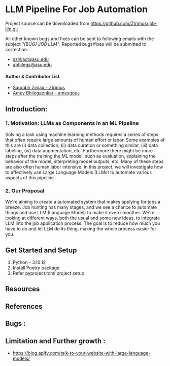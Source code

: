 # LLM Pipeline For Job Automation

Project source can be downloaded from https://github.com/Ztrimus/job-llm.git

All other known bugs and fixes can be sent to following emails with the subject *"[BUG] JOB LLM"*. Reported bugs/fixes will be submitted to correction.
- szinjad@asu.edu
- abhilega@asu.edu

#### Author & Contributor List
- [Saurabh Zinjad - Ztrimus](https://linkedin.com/in/saurabhzinjad)
- [Amey Bhilegaonkar - ameygoes](https://www.linkedin.com/in/amey-bhilegaonkar/)


## Introduction:

### 1. Motivation: LLMs as Components in an ML Pipeline

Solving a task using machine learning methods requires a series of steps that often require large amounts of human effort or labor. Some examples of this are (i) data collection, (ii) data curation
or something similar, (iii) data labeling, (iv) data augmentation, etc. Furthermore there might be more steps after the training the ML model, such as evaluation, explaining the behavior of the model,
interpreting model outputs, etc. Many of these steps are also often human labor intensive. In this project, we will investigate how to effectively use Large Language Models (LLMs) to automate various aspects of this pipeline.

### 2. Our Proposal
We're aiming to create a automated system that makes applying for jobs a breeze. Job hunting has many stages, and we see a chance to automate things and use LLM (Language Model) to make it even smoother. We're looking at different ways, both the usual and some new ideas, to integrate LLM into the job application process. The goal is to reduce how much you have to do and let LLM do its thing, making the whole process easier for you.

## Get Started and Setup
1. Python - 3.10.12
1. Install Poetry package
2. Refer pyproject.toml project setup


## Resources 

## References

## Bugs :

## Limitation and Further growth : 
- https://blog.apify.com/talk-to-your-website-with-large-language-models/